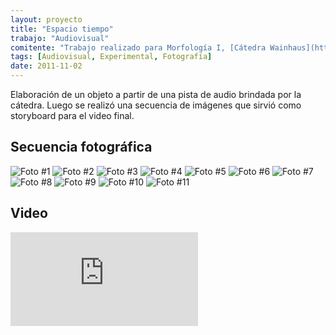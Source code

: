 ```yaml
---
layout: proyecto
title: "Espacio tiempo"
trabajo: "Audiovisual"
comitente: "Trabajo realizado para Morfología I, [Cátedra Wainhaus](http://www.morfologiawainhaus.com), FADU--UBA."
tags: [Audiovisual, Experimental, Fotografía]
date: 2011-11-02
---
```


Elaboración de un objeto a partir de una pista de audio brindada por la cátedra. Luego se realizó una secuencia de imágenes que sirvió como storyboard para el video final.

## Secuencia fotográfica
<div class="fotorama" data-loop="true">
    <img src="{{ site.baseurl }}/img/2011_espacio-tiempo-01.jpg" alt="Foto #1" />
    <img src="{{ site.baseurl }}/img/2011_espacio-tiempo-02.jpg" alt="Foto #2" />
    <img src="{{ site.baseurl }}/img/2011_espacio-tiempo-03.jpg" alt="Foto #3" />
    <img src="{{ site.baseurl }}/img/2011_espacio-tiempo-04.jpg" alt="Foto #4" />
    <img src="{{ site.baseurl }}/img/2011_espacio-tiempo-05.jpg" alt="Foto #5" />
    <img src="{{ site.baseurl }}/img/2011_espacio-tiempo-06.jpg" alt="Foto #6" />
    <img src="{{ site.baseurl }}/img/2011_espacio-tiempo-07.jpg" alt="Foto #7" />
    <img src="{{ site.baseurl }}/img/2011_espacio-tiempo-08.jpg" alt="Foto #8" />
    <img src="{{ site.baseurl }}/img/2011_espacio-tiempo-09.jpg" alt="Foto #9" />
    <img src="{{ site.baseurl }}/img/2011_espacio-tiempo-10.jpg" alt="Foto #10" />
    <img src="{{ site.baseurl }}/img/2011_espacio-tiempo-11.jpg" alt="Foto #11" />
</div>

## Video
<div class="embed-container"><iframe src="https://player.vimeo.com/video/31470550?title=0&byline=0&portrait=0" frameborder="0" webkitAllowFullScreen mozallowfullscreen allowFullScreen></iframe></div>
